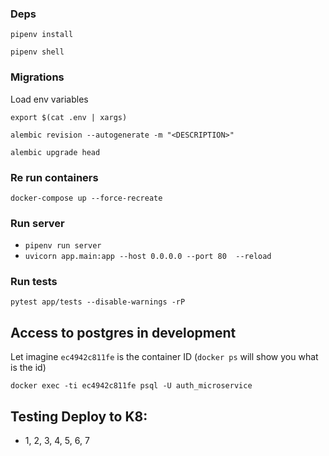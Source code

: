 ### Deps

`pipenv install`

`pipenv shell`

### Migrations

Load env variables

`export $(cat .env | xargs)`

`alembic revision --autogenerate -m "<DESCRIPTION>"`

`alembic upgrade head`

### Re run containers

`docker-compose up --force-recreate`

### Run server

- `pipenv run server`
- `uvicorn app.main:app --host 0.0.0.0 --port 80  --reload`

### Run tests

`pytest app/tests --disable-warnings -rP`

## Access to postgres in development

Let imagine `ec4942c811fe` is the container ID (`docker ps` will show you what is the id)

`docker exec -ti ec4942c811fe psql -U auth_microservice`

## Testing Deploy to K8:

- 1, 2, 3, 4, 5, 6, 7
